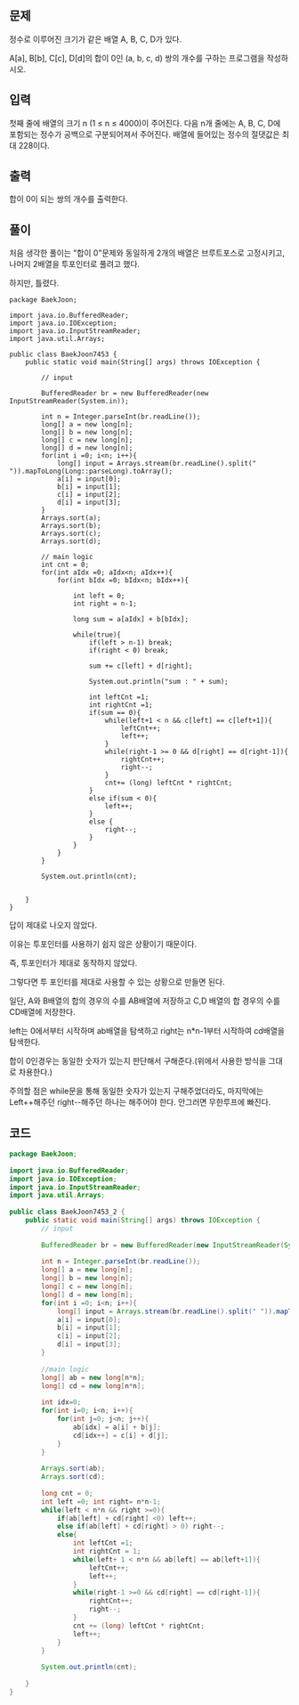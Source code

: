 ## 문제

정수로 이루어진 크기가 같은 배열 A, B, C, D가 있다.

A\[a], B\[b], C\[c], D\[d]의 합이 0인 (a, b, c, d) 쌍의 개수를 구하는 프로그램을 작성하시오.

## 입력

첫째 줄에 배열의 크기 n (1 ≤ n ≤ 4000)이 주어진다. 다음 n개 줄에는 A, B, C, D에 포함되는 정수가 공백으로 구분되어져서 주어진다. 배열에 들어있는 정수의 절댓값은 최대 228이다.

## 출력

합이 0이 되는 쌍의 개수를 출력한다.

## 풀이

처음 생각한 풀이는 "합이 0"문제와 동일하게 2개의 배열은 브루트포스로 고정시키고, 나머지 2배열을 투포인터로 풀려고 했다.

하지만, 틀렸다.

```
package BaekJoon;  
  
import java.io.BufferedReader;  
import java.io.IOException;  
import java.io.InputStreamReader;  
import java.util.Arrays;  
  
public class BaekJoon7453 {  
    public static void main(String[] args) throws IOException {  
  
        // input  
  
        BufferedReader br = new BufferedReader(new InputStreamReader(System.in));  
  
        int n = Integer.parseInt(br.readLine());  
        long[] a = new long[n];  
        long[] b = new long[n];  
        long[] c = new long[n];  
        long[] d = new long[n];  
        for(int i =0; i<n; i++){  
            long[] input = Arrays.stream(br.readLine().split(" ")).mapToLong(Long::parseLong).toArray();  
            a[i] = input[0];  
            b[i] = input[1];  
            c[i] = input[2];  
            d[i] = input[3];  
        }  
        Arrays.sort(a);  
        Arrays.sort(b);  
        Arrays.sort(c);  
        Arrays.sort(d);  
  
        // main logic  
        int cnt = 0;  
        for(int aIdx =0; aIdx<n; aIdx++){  
            for(int bIdx =0; bIdx<n; bIdx++){  
  
                int left = 0;  
                int right = n-1;  
  
                long sum = a[aIdx] + b[bIdx];  
  
                while(true){  
                    if(left > n-1) break;  
                    if(right < 0) break;  
  
                    sum += c[left] + d[right];  
  
                    System.out.println("sum : " + sum);  
  
                    int leftCnt =1;  
                    int rightCnt =1;  
                    if(sum == 0){  
                        while(left+1 < n && c[left] == c[left+1]){  
                            leftCnt++;  
                            left++;  
                        }  
                        while(right-1 >= 0 && d[right] == d[right-1]){  
                            rightCnt++;  
                            right--;  
                        }  
                        cnt+= (long) leftCnt * rightCnt;  
                    }  
                    else if(sum < 0){  
                        left++;  
                    }  
                    else {  
                        right--;  
                    }  
                }  
            }  
        }  
  
        System.out.println(cnt);  
  
  
    }  
}
```

답이 제대로 나오지 않았다.

이유는 투포인터를 사용하기 쉽지 않은 상황이기 때문이다.

즉, 투포인터가 제대로 동작하지 않았다.

그렇다면 투 포인터를 제대로 사용할 수 있는 상황으로 만들면 된다.

일단, A와 B배열의 합의 경우의 수를 AB배열에 저장하고
C,D 배열의 합 경우의 수를 CD배열에 저장한다.

left는 0에서부터 시작하며 ab배열을 탐색하고 right는 n\*n-1부터 시작하여 cd배열을 탐색한다.

합이 0인경우는 동일한 숫자가 있는지 판단해서 구해준다.(위에서 사용한 방식을 그대로 차용한다.)

주의할 점은 while문을 통해 동일한 숫자가 있는지 구해주었더라도, 마지막에는 Left++해주던 right--해주던 하나는 해주어야 한다. 안그러면 무한루프에 빠진다.

## 코드


```java
package BaekJoon;  
  
import java.io.BufferedReader;  
import java.io.IOException;  
import java.io.InputStreamReader;  
import java.util.Arrays;  
  
public class BaekJoon7453_2 {  
    public static void main(String[] args) throws IOException {  
        // input  
  
        BufferedReader br = new BufferedReader(new InputStreamReader(System.in));  
  
        int n = Integer.parseInt(br.readLine());  
        long[] a = new long[n];  
        long[] b = new long[n];  
        long[] c = new long[n];  
        long[] d = new long[n];  
        for(int i =0; i<n; i++){  
            long[] input = Arrays.stream(br.readLine().split(" ")).mapToLong(Long::parseLong).toArray();  
            a[i] = input[0];  
            b[i] = input[1];  
            c[i] = input[2];  
            d[i] = input[3];  
        }  
  
        //main logic  
        long[] ab = new long[n*n];  
        long[] cd = new long[n*n];  
  
        int idx=0;  
        for(int i=0; i<n; i++){  
            for(int j=0; j<n; j++){  
                ab[idx] = a[i] + b[j];  
                cd[idx++] = c[i] + d[j];  
            }  
        }  
  
        Arrays.sort(ab);  
        Arrays.sort(cd);  
  
        long cnt = 0;  
        int left =0; int right= n*n-1;  
        while(left < n*n && right >=0){  
            if(ab[left] + cd[right] <0) left++;  
            else if(ab[left] + cd[right] > 0) right--;  
            else{  
                int leftCnt =1;  
                int rightCnt = 1;  
                while(left+ 1 < n*n && ab[left] == ab[left+1]){  
                    leftCnt++;  
                    left++;  
                }  
                while(right-1 >=0 && cd[right] == cd[right-1]){  
                    rightCnt++;  
                    right--;  
                }  
                cnt += (long) leftCnt * rightCnt;  
                left++;  
            }  
        }  
  
        System.out.println(cnt);  
  
    }  
}
```